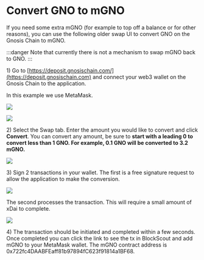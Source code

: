 ---
---

# Convert GNO to mGNO

If you need some extra mGNO (for example to top off a balance or for other reasons), you can use the following older swap UI to convert GNO on the Gnosis Chain to mGNO. 

:::danger
Note that currently there is not a mechanism to swap mGNO back to GNO.
:::

1\) Go to [https://deposit.gnosischain.com/](https://deposit.gnosischain.com) and connect your web3 wallet on the Gnosis Chain to the application.

In this example we use MetaMask.

![](/img/validators/UI-1A.png)

![](/img/validators/UI-2A.png)

2\) Select the Swap tab. Enter the amount you would like to convert and click **Convert**. You can convert any amount, be sure to **start with a leading 0 to convert less than 1 GNO. For example, 0.1 GNO will be converted to 3.2 mGNO.**

![](/img/validators/swap-1.png)

3\) Sign 2 transactions in your wallet. The first is a free signature request to allow the application to make the conversion.

![](/img/validators/pt2.png)

The second processes the transaction. This will require a small amount of xDai to complete.

![](/img/validators/2tx.png)

4\) The transaction should be initiated and completed within a few seconds. Once completed you can click the link to see the tx in BlockScout and add mGNO to your MetaMask wallet. The mGNO contract address is 0x722fc4DAABFEaff81b97894fC623f91814a1BF68.
